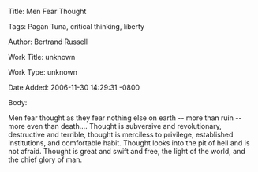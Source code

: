 Title:  Men Fear Thought

Tags:   Pagan Tuna, critical thinking, liberty

Author: Bertrand Russell

Work Title: unknown

Work Type: unknown

Date Added: 2006-11-30 14:29:31 -0800

Body: 

Men fear thought as they fear nothing else on earth -- more than ruin -- more even than death.... Thought is subversive and revolutionary, destructive and terrible, thought is merciless to privilege, established institutions, and comfortable habit. Thought looks into the pit of hell and is not afraid. Thought is great and swift and free, the light of the world, and the chief glory of man.

